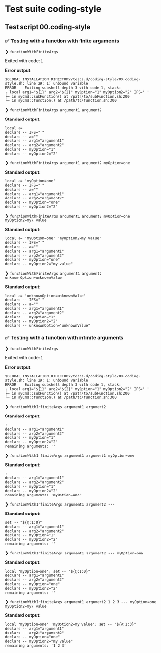 # Test suite coding-style

## Test script 00.coding-style

### ✅ Testing with a function with finite arguments

❯ `functionWithFiniteArgs`

Exited with code: `1`

**Error output**:

```text
$GLOBAL_INSTALLATION_DIRECTORY/tests.d/coding-style/00.coding-style.sh: line 29: 1: unbound variable
ERROR    Exiting subshell depth 3 with code 1, stack:
╭ local arg1="${1}" arg2="${2}" myOption="1" myOption2="2" IFS=' '
├─ in myCmd::subFunction() at /path/to/subFunction.sh:200
╰─ in myCmd::function() at /path/to/function.sh:300
```

❯ `functionWithFiniteArgs argument1 argument2`

**Standard output**:

```text
local a= 
declare -- IFS=" "
declare -- a=""
declare -- arg1="argument1"
declare -- arg2="argument2"
declare -- myOption="1"
declare -- myOption2="2"
```

❯ `functionWithFiniteArgs argument1 argument2 myOption=one`

**Standard output**:

```text
local a= 'myOption=one'
declare -- IFS=" "
declare -- a=""
declare -- arg1="argument1"
declare -- arg2="argument2"
declare -- myOption="one"
declare -- myOption2="2"
```

❯ `functionWithFiniteArgs argument1 argument2 myOption=one myOption2=my\ value`

**Standard output**:

```text
local a= 'myOption=one' 'myOption2=my value'
declare -- IFS=" "
declare -- a=""
declare -- arg1="argument1"
declare -- arg2="argument2"
declare -- myOption="one"
declare -- myOption2="my value"
```

❯ `functionWithFiniteArgs argument1 argument2 unknownOption=unknownValue`

**Standard output**:

```text
local a= 'unknownOption=unknownValue'
declare -- IFS=" "
declare -- a=""
declare -- arg1="argument1"
declare -- arg2="argument2"
declare -- myOption="1"
declare -- myOption2="2"
declare -- unknownOption="unknownValue"
```

### ✅ Testing with a function with infinite arguments

❯ `functionWithFiniteArgs`

Exited with code: `1`

**Error output**:

```text
$GLOBAL_INSTALLATION_DIRECTORY/tests.d/coding-style/00.coding-style.sh: line 29: 1: unbound variable
ERROR    Exiting subshell depth 3 with code 1, stack:
╭ local arg1="${1}" arg2="${2}" myOption="1" myOption2="2" IFS=' '
├─ in myCmd::subFunction() at /path/to/subFunction.sh:200
╰─ in myCmd::function() at /path/to/function.sh:300
```

❯ `functionWithInfiniteArgs argument1 argument2`

**Standard output**:

```text
:
declare -- arg1="argument1"
declare -- arg2="argument2"
declare -- myOption="1"
declare -- myOption2="2"
remaining arguments: ''
```

❯ `functionWithInfiniteArgs argument1 argument2 myOption=one`

**Standard output**:

```text
:
declare -- arg1="argument1"
declare -- arg2="argument2"
declare -- myOption="1"
declare -- myOption2="2"
remaining arguments: 'myOption=one'
```

❯ `functionWithInfiniteArgs argument1 argument2 ---`

**Standard output**:

```text
set -- "${@:1:0}"
declare -- arg1="argument1"
declare -- arg2="argument2"
declare -- myOption="1"
declare -- myOption2="2"
remaining arguments: ''
```

❯ `functionWithInfiniteArgs argument1 argument2 --- myOption=one`

**Standard output**:

```text
local 'myOption=one'; set -- "${@:1:0}"
declare -- arg1="argument1"
declare -- arg2="argument2"
declare -- myOption="one"
declare -- myOption2="2"
remaining arguments: ''
```

❯ `functionWithInfiniteArgs argument1 argument2 1 2 3 --- myOption=one myOption2=my\ value`

**Standard output**:

```text
local 'myOption=one' 'myOption2=my value'; set -- "${@:1:3}"
declare -- arg1="argument1"
declare -- arg2="argument2"
declare -- myOption="one"
declare -- myOption2="my value"
remaining arguments: '1 2 3'
```


